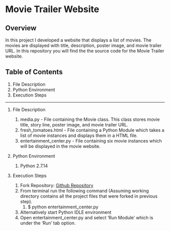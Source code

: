 Movie Trailer Website
========


Overview
--------
In this project I developed a website that displays a list of movies. The movies are displayed with title, description, poster image, and movie trailer URL. In this repository you will find the the source code for the Movie Trailer website. 

Table of Contents
-----------------
1. File Description
2. Python Environment 
3. Execution Steps
-----------------

1. File Description
	1. media.py - File containing the Movie class. This class stores movie title, story line, poster image, and movie trailer URL.
	2. fresh_tomatoes.html - File containing a Python Module which takes a list of movie instances and displays them in a HTML file. 
	3. entertainment_center.py - File containing six movie instances which will be displayed in the movie website.

2. Python Environment
	1. Python 2.7.14
	
3. Execution Steps
	1. Fork Repository:
		[Github Repository](https://github.com/Fernie-Hacks/Movie-Trailer)
	2. From terminal run the following command (Assuming working directory contains all the project files that were forked in previous step). 
		1. $ python entertainment_center.py
	3. Alternatively start Python IDLE environment
	4. Open entertainment_center.py and select ‘Run Module’ which is under the ‘Run’ tab option.